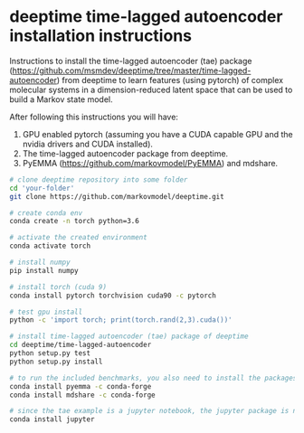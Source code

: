 # deeptime time-lagged autoencoder installation instructions
Instructions to install the time-lagged autoencoder (tae) package (https://github.com/msmdev/deeptime/tree/master/time-lagged-autoencoder) from deeptime to learn features (using pytorch) of complex molecular systems in a dimension-reduced latent space that can be used to build a Markov state model.

After following this instructions you will have:

1. GPU enabled pytorch (assuming you have a CUDA capable GPU and the nvidia drivers and CUDA installed).
2. The time-lagged autoencoder package from deeptime.
3. PyEMMA (https://github.com/markovmodel/PyEMMA) and mdshare.

```bash
# clone deeptime repository into some folder
cd 'your-folder'
git clone https://github.com/markovmodel/deeptime.git

# create conda env
conda create -n torch python=3.6

# activate the created environment
conda activate torch

# install numpy
pip install numpy

# install torch (cuda 9)
conda install pytorch torchvision cuda90 -c pytorch

# test gpu install
python -c 'import torch; print(torch.rand(2,3).cuda())'

# install time-lagged autoencoder (tae) package of deeptime 
cd deeptime/time-lagged-autoencoder
python setup.py test
python setup.py install

# to run the included benchmarks, you also need to install the packages pyemma and mdshare
conda install pyemma -c conda-forge
conda install mdshare -c conda-forge

# since the tae example is a jupyter notebook, the jupyter package is needed to run them
conda install jupyter
```
